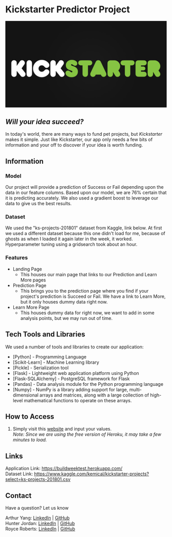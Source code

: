 # Kickstarter Predictor Project

![Kickstarter Logo](kickstarter_logo.png)

## _Will your idea succeed?_

In today's world, there are many ways to fund pet projects, but *Kickstarter* makes it simple. Just like Kickstarter, our app only needs a few bits of information and your off to discover if your idea is worth funding. 

## Information
### Model
Our project will provide a prediction of Success or Fail depending upon the data in our feature columns. Based upon our model, we are 76% certain that it is predicting accurately. We also used a gradient boost to leverage our data to give us the best results. 

### Dataset
We used the "ks-projects-201801" dataset from Kaggle, link below. At first we used a different dataset because this one didn't load for me, because of ghosts as when I loaded it again later in the week, it worked. Hyperparameter tuning using a gridsearch took about an hour.   

### Features

- Landing Page
    - This houses our main page that links to our Prediction and Learn More pages
- Prediction Page
    - This brings you to the prediction page where you find if your project's prediction is Succeed or Fail. We have a link to Learn More, but it only houses dummy data right now. 
- Learn More Page
    - This houses dummy data for right now, we want to add in some analysis points, but we may run out of time. 

## Tech Tools and Libraries

We used a number of tools and libraries to create our application: 

- [Python] - Programming Language
- [Scikit-Learn] - Machine Learning library
- [Pickle] - Serialization tool
- [Flask] - Lightweight web application platform using Python
- [Flask-SQLAlchemy] - PostgreSQL framework for Flask
- [Pandas] - Data analysis module for the Python programming language
- [Numpy] - NumPy is a library adding support for large, multi-dimensional arrays and matrices, along with a large collection of high-level mathematical functions to operate on these arrays.

## How to Access

1. Simply visit this [website](https://buildweektest.herokuapp.com/) and input your values.<br/>
_Note: Since we are using the free version of Heroku, it may take a few minutes to load._

## Links

Application Link: https://buildweektest.herokuapp.com/<br/>
Dataset Link: https://www.kaggle.com/kemical/kickstarter-projects?select=ks-projects-201801.csv

## Contact

Have a question? Let us know

Arthur Yang:     [LinkedIn](https://www.linkedin.com/in/arthur-yang-4a954b1b/)  |  [GitHub](https://github.com/sysgear)<br/>
Hunter Jordan:   [LinkedIn](https://www.linkedin.com/in/hunterjordanprofile/)  |  [GitHub](https://github.com/HunterJordan)<br/>
Royce Roberts:   [LinkedIn](https://www.linkedin.com/in/royceroberts/)  |  [GitHub](https://github.com/jinjahninjah)

